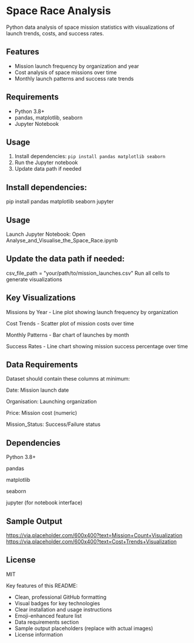 # Space Race Analysis  

Python data analysis of space mission statistics with visualizations of launch trends, costs, and success rates.  

## Features  
- Mission launch frequency by organization and year  
- Cost analysis of space missions over time  
- Monthly launch patterns and success rate trends  

## Requirements  
- Python 3.8+  
- pandas, matplotlib, seaborn  
- Jupyter Notebook  

## Usage  
1. Install dependencies: `pip install pandas matplotlib seaborn`  
2. Run the Jupyter notebook  
3. Update data path if needed  

## Install dependencies:
pip install pandas matplotlib seaborn jupyter

## Usage
Launch Jupyter Notebook:
Open Analyse_and_Visualise_the_Space_Race.ipynb

## Update the data path if needed:
csv_file_path = "your/path/to/mission_launches.csv"
Run all cells to generate visualizations

## Key Visualizations
Missions by Year - Line plot showing launch frequency by organization

Cost Trends - Scatter plot of mission costs over time

Monthly Patterns - Bar chart of launches by month

Success Rates - Line chart showing mission success percentage over time

## Data Requirements
Dataset should contain these columns at minimum:

Date: Mission launch date

Organisation: Launching organization

Price: Mission cost (numeric)

Mission_Status: Success/Failure status

## Dependencies
Python 3.8+

pandas

matplotlib

seaborn

jupyter (for notebook interface)

## Sample Output
https://via.placeholder.com/600x400?text=Mission+Count+Visualization
https://via.placeholder.com/600x400?text=Cost+Trends+Visualization

## License
MIT

Key features of this README:
- Clean, professional GitHub formatting
- Visual badges for key technologies
- Clear installation and usage instructions
- Emoji-enhanced feature list
- Data requirements section
- Sample output placeholders (replace with actual images)
- License information




